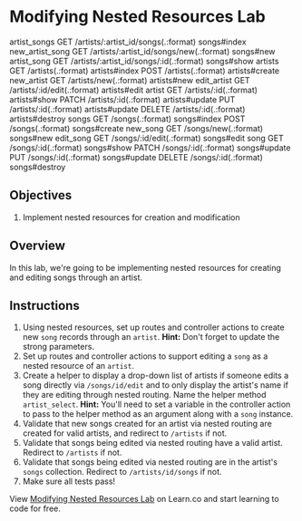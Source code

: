 # Modifying Nested Resources Lab

artist_songs GET    /artists/:artist_id/songs(.:format)     songs#index
new_artist_song GET    /artists/:artist_id/songs/new(.:format) songs#new
    artist_song GET    /artists/:artist_id/songs/:id(.:format) songs#show
        artists GET    /artists(.:format)                      artists#index
                POST   /artists(.:format)                      artists#create
     new_artist GET    /artists/new(.:format)                  artists#new
    edit_artist GET    /artists/:id/edit(.:format)             artists#edit
         artist GET    /artists/:id(.:format)                  artists#show
                PATCH  /artists/:id(.:format)                  artists#update
                PUT    /artists/:id(.:format)                  artists#update
                DELETE /artists/:id(.:format)                  artists#destroy
          songs GET    /songs(.:format)                        songs#index
                POST   /songs(.:format)                        songs#create
       new_song GET    /songs/new(.:format)                    songs#new
      edit_song GET    /songs/:id/edit(.:format)               songs#edit
           song GET    /songs/:id(.:format)                    songs#show
                PATCH  /songs/:id(.:format)                    songs#update
                PUT    /songs/:id(.:format)                    songs#update
                DELETE /songs/:id(.:format)                    songs#destroy

## Objectives

1. Implement nested resources for creation and modification

## Overview

In this lab, we're going to be implementing nested resources for
creating and editing songs through an artist.

## Instructions

1. Using nested resources, set up routes and controller actions to
   create new `song` records through an `artist`. **Hint:** Don't forget
to update the strong parameters.
2. Set up routes and controller actions to support editing a `song` as a
   nested resource of an `artist`.
3. Create a helper to display a drop-down list of artists if someone
   edits a song directly via `/songs/id/edit` and to only display the
artist's name if they are editing through nested routing. Name the
helper method `artist_select`. **Hint:** You'll need to set a variable
in the controller action to pass to the helper method as an argument
along with a `song` instance.
4. Validate that new songs created for an artist via nested routing are
   created for valid artists, and redirect to `/artists` if not.
5. Validate that songs being edited via nested routing have a valid artist. Redirect to `/artists` if not.
6. Validate that songs being edited via nested routing are in the
   artist's `songs` collection. Redirect to `/artists/id/songs` if not.
7. Make sure all tests pass!

<p data-visibility='hidden'>View <a href='https://learn.co/lessons/diy-nested-resources-lab' title='Modifying Nested Resources Lab'>Modifying Nested Resources Lab</a> on Learn.co and start learning to code for free.</p>
